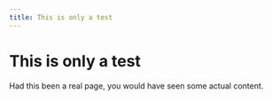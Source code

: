 ```yaml
---
title: This is only a test
---
```

# This is only a test

Had this been a real page, you would have seen some actual content.
